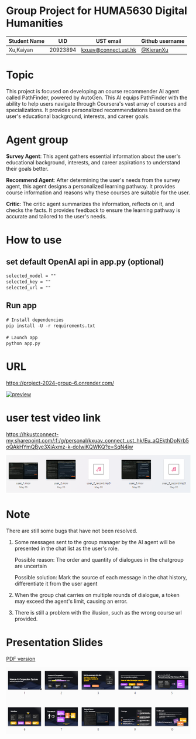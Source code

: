 # Group Project for HUMA5630 Digital Humanities

| Student Name | UID | UST email | Github username |
| ------------ | --- | --------- | --------------- |
|     Xu,Kaiyan| 20923894    |    kxuav@connect.ust.hk       |    [@KieranXu](https://github.com/KieranXu)             |


# Topic
This project is focused on developing an course recommender AI agent called PathFinder, powered by AutoGen. This AI equips PathFinder with the ability to help users navigate through Coursera's vast array of courses and specializations. It provides personalized recommendations based on the user's educational background, interests, and career goals. 

# Agent group

**Survey Agent**: This agent gathers essential information about the user's educational background, interests, and career aspirations to understand their goals better.

**Recommend Agent**: After determining the user's needs from the survey agent, this agent designs a personalized learning pathway. It provides course information and reasons why these courses are suitable for the user.

**Critic**: The critic agent summarizes the information, reflects on it, and checks the facts. It provides feedback to ensure the learning pathway is accurate and tailored to the user's needs.


# How to use
## set default OpenAI api in app.py (optional)
```
selected_model = ""
selected_key = ""
selected_url = ""
```
## Run app
```
# Install dependencies
pip install -U -r requirements.txt

# Launch app
python app.py
```

# URL
https://project-2024-group-6.onrender.com/

[![preview](https://github.com/HUMA5630-Digital-Humanities/project-2024-group-6/assets/128702515/7a572151-964c-4a20-aa90-f777dc9e23cd)](https://project-2024-group-6.onrender.com/)

# user test video link
https://hkustconnect-my.sharepoint.com/:f:/g/personal/kxuav_connect_ust_hk/Eu_aQEkthDpNrb5oQAkHYmQBye3XiAxmz-k-doIwiKQWKQ?e=SqN4jw

![preview of recordings](preview_user-guide-recordings_group6.png)

# Note

There are still some bugs that have not been resolved.
1. Some messages sent to the group manager by the AI agent will be presented in the chat list as the user's role.

    Possible reason: The order and quantity of dialogues in the chatgroup are uncertain

    Possible solution: Mark the source of each message in the chat history, differentiate it from the user agent
    
3. When the group chat carries on multiple rounds of dialogue, a token may exceed the agent's limit, causing an error.
4. There is still a problem with the illusion, such as the wrong course url provided.

# Presentation Slides
[PDF version](https://github.com/HUMA5630-Digital-Humanities/project-2024-group-6/blob/main/Path_advisor_present.pdf)

[![preview_presentation-slides_group6](preview_presentation-slides_group6.png)](https://github.com/HUMA5630-Digital-Humanities/project-2024-group-6/blob/main/Path_advisor_present.pdf)
